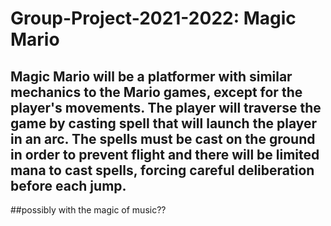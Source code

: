 # Group-Project-2021-2022: Magic Mario

## Magic Mario will be a platformer with similar mechanics to the Mario games, except for the player's movements. The player will traverse the game by casting spell that will launch the player in an arc. The spells must be cast on the ground in order to prevent flight and there will be limited mana to cast spells, forcing careful deliberation before each jump. 

##possibly with the magic of music??
